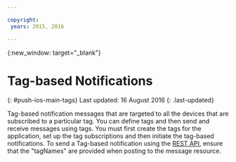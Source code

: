 ```yaml
---

copyright:
 years: 2015, 2016

---
```


{:new_window: target="_blank"}
# Tag-based Notifications 
{: #push-ios-main-tags}
Last updated: 16 August 2016
{: .last-updated}

Tag-based notification messages that are targeted to all the devices that are subscribed to a particular tag. You can define tags and then send and receive messages using tags. You must first create the tags for the application, set up the tag subscriptions and then initiate the tag-based notifications. To send a Tag-based notification using the [REST API](https://mobile.{DomainName}/imfpushrestapidocs/), ensure that the "tagNames" are provided when posting to the message resource. 